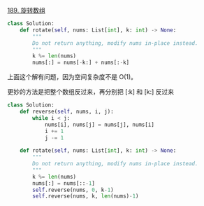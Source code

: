 [189. 旋转数组](https://leetcode-cn.com/problems/rotate-array/)

```py
class Solution:
    def rotate(self, nums: List[int], k: int) -> None:
        """
        Do not return anything, modify nums in-place instead.
        """
        k %= len(nums)
        nums[:] = nums[-k:] + nums[:-k]
```

上面这个解有问题，因为空间复杂度不是 O(1)。

更妙的方法是把整个数组反过来，再分别把 [:k] 和 [k:] 反过来

```py
class Solution:
    def reverse(self, nums, i, j):
        while i < j:
            nums[i], nums[j] = nums[j], nums[i]
            i += 1
            j -= 1
        
    def rotate(self, nums: List[int], k: int) -> None:
        """
        Do not return anything, modify nums in-place instead.
        """
        k %= len(nums)
        nums[:] = nums[::-1]
        self.reverse(nums, 0, k-1)
        self.reverse(nums, k, len(nums)-1)
```
